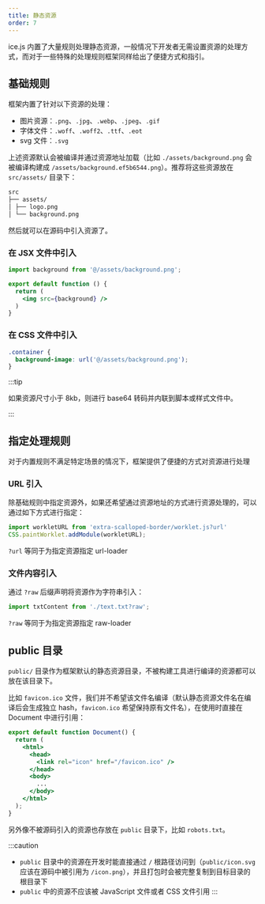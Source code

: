 ```yaml
---
title: 静态资源
order: 7
---
```


ice.js 内置了大量规则处理静态资源，一般情况下开发者无需设置资源的处理方式，而对于一些特殊的处理规则框架同样给出了便捷方式和指引。

## 基础规则

框架内置了针对以下资源的处理：

- 图片资源：`.png`、`.jpg`、`.webp`、`.jpeg`、`.gif`
- 字体文件：`.woff`、`.woff2`、`.ttf`、`.eot`
- svg 文件：`.svg`

上述资源默认会被编译并通过资源地址加载（比如 `./assets/background.png` 会被编译构建成 `/assets/background.ef5b6544.png`）。推荐将这些资源放在 `src/assets/` 目录下：

```markdown
src
├── assets/
│ ├── logo.png
│ └── background.png
```

然后就可以在源码中引入资源了。

### 在 JSX 文件中引入

```jsx
import background from '@/assets/background.png';

export default function () {
  return (
    <img src={background} />
  )
}
```

### 在 CSS 文件中引入

```css
.container {
  background-image: url('@/assets/background.png');
}
```

:::tip

如果资源尺寸小于 8kb，则进行 base64 转码并内联到脚本或样式文件中。

:::

## 指定处理规则

对于内置规则不满足特定场景的情况下，框架提供了便捷的方式对资源进行处理

### URL 引入

除基础规则中指定资源外，如果还希望通过资源地址的方式进行资源处理的，可以通过如下方式进行指定：

```jsx
import workletURL from 'extra-scalloped-border/worklet.js?url'
CSS.paintWorklet.addModule(workletURL);
```

`?url` 等同于为指定资源指定 url-loader

### 文件内容引入

通过 `?raw` 后缀声明将资源作为字符串引入：

```jsx
import txtContent from './text.txt?raw';
```

`?raw` 等同于为指定资源指定 raw-loader

## public 目录

`public/` 目录作为框架默认的静态资源目录，不被构建工具进行编译的资源都可以放在该目录下。

比如 `favicon.ico` 文件，我们并不希望该文件名编译（默认静态资源文件名在编译后会生成独立 hash，`favicon.ico` 希望保持原有文件名），在使用时直接在 Document 中进行引用：

```jsx
export default function Document() {
  return (
    <html>
      <head>
        <link rel="icon" href="/favicon.ico" />
      </head>
      <body>
        ...
      </body>
    </html>
  );
}
```

另外像不被源码引入的资源也存放在 `public` 目录下，比如 `robots.txt`。

:::caution

- `public` 目录中的资源在开发时能直接通过 `/` 根路径访问到（`public/icon.svg` 应该在源码中被引用为 `/icon.png`），并且打包时会被完整复制到目标目录的根目录下
- `public` 中的资源不应该被 JavaScript 文件或者 CSS 文件引用
:::

